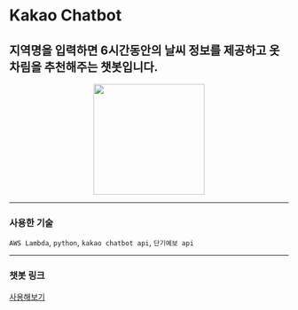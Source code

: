 # Kakao Chatbot

## 지역명을 입력하면 6시간동안의 날씨 정보를 제공하고 옷차림을 추천해주는 챗봇입니다.
<center>
<img src="img/kakao.gif" width="200">
</center>


---
### 사용한 기술

`AWS Lambda`, `python`, `kakao chatbot api`, `단기예보 api`

---
### 챗봇 링크
[사용해보기](http://pf.kakao.com/_wzjIxj)
